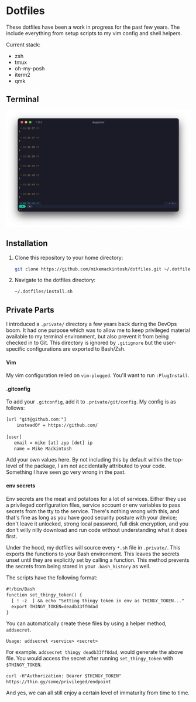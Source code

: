 # Dotfiles

These dotfiles have been a work in progress for the past few years. The include everything from setup scripts to my vim config and shell helpers. 

Current stack:

- zsh
- tmux
- oh-my-posh
- iterm2
- qmk

## Terminal

![DCS Terminal Theme](omp/themes/dcs.omp.png)

## Installation

1. Clone this repository to your home directory:
   ```bash
   git clone https://github.com/mikemackintosh/dotfiles.git ~/.dotfiles
   ```

2. Navigate to the dotfiles directory:
   ```bash
   ~/.dotfiles/install.sh
   ```

## Private Parts
I introduced a `.private/` directory a few years back during the DevOps boom. It had one purpose which was to allow me to keep privileged material available to my terminal environment, but also prevent it from being checked in to Git. This directory is ignored by `.gitignore` but the user-specific configurations are exported to Bash/Zsh.

#### Vim
My vim configuration relied on `vim-plugged`. You'll want to run `:PlugInstall`.

#### .gitconfig
To add your `.gitconfig`, add it to `.private/git/config`. My config is as follows:

    [url "git@github.com:"]
        insteadOf = https://github.com/

    [user]
       email = mike [at] zyp [dot] ip
       name = Mike Mackintosh

Add your own values here. By not including this by default within the top-level of the package, I am not accidentally attributed to your code. Something I have seen go very wrong in the past.

#### env secrets
Env secrets are the meat and potatoes for a lot of services. Either they use a privileged configuration files, service account or env variables to pass secrets from the tty to the service. There's nothing wrong with this, and that's fine as long as you have good security posture with your device; don't leave it unlocked, strong local password, full disk encryption, and you don't willy nilly download and run code without understanding what it does first.

Under the hood, my dotfiles will source every `*.sh` file in `.private/`. This exports the functions to your Bash environment. This leaves the secrets unset until they are explicitly set by calling a function. This method prevents the secrets from being stored in your `.bash_history` as well.

The scripts have the following format:

    #!/bin/Bash
    function set_thingy_token() {
      [ ! -z  ] && echo "Setting thingy token in env as THINGY_TOKEN..."
      export THINGY_TOKEN=deadb33ff0dad
    }

You can automatically create these files by using a helper method, `addsecret`.

    Usage: addsecret <service> <secret>

For example. `addsecret thingy deadb33ff0dad`, would generate the above file. You would access the secret after running `set_thingy_token` with `$THINGY_TOKEN`.

    curl -H"Authorization: Bearer $THINGY_TOKEN" https://thin.gy/some/privileged/endpoint

And yes, we can all still enjoy a certain level of immaturity from time to time.